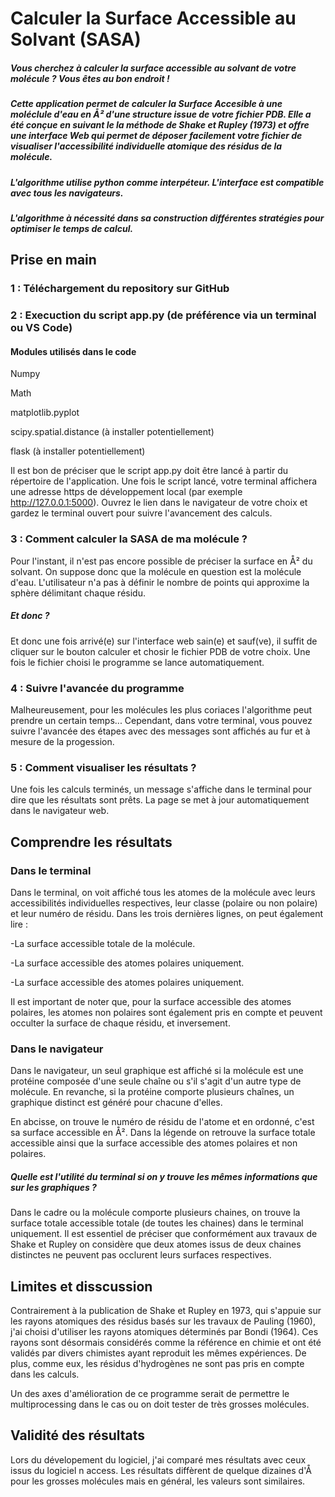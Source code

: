# Calculer la Surface Accessible au Solvant (SASA)

##### Vous cherchez à calculer la surface accessible au solvant de votre molécule ? Vous êtes au bon endroit !

##### Cette application permet de calculer la Surface Accesible à une moléclule d'eau en Å² d'une structure issue de votre fichier PDB. Elle a été conçue en suivant le la méthode de Shake et Rupley (1973) et offre une interface Web qui permet de déposer facilement votre fichier de visualiser l'accessibilité individuelle atomique des résidus de la molécule.

##### L'algorithme utilise python comme interpéteur. L'interface est compatible avec tous les navigateurs.

##### L'algorithme à nécessité dans sa construction différentes stratégies pour optimiser le temps de calcul.

## Prise en main

### 1 : Téléchargement du repository sur GitHub

### 2 : Execuction du script app.py (de préférence via un terminal ou VS Code)

#### Modules utilisés dans le code

Numpy

Math

matplotlib.pyplot

scipy.spatial.distance (à installer potentiellement)

flask (à installer potentiellement)


Il est bon de préciser que le script app.py doit être lancé à partir du répertoire de l'application. 
Une fois le script lancé, votre terminal affichera une adresse https de développement local (par exemple http://127.0.0.1:5000). Ouvrez le lien dans le navigateur de votre choix et gardez le terminal ouvert pour suivre l'avancement des calculs.

### 3 : Comment calculer la SASA de ma molécule ? 

Pour l'instant, il n'est pas encore possible de préciser la surface en Å² du solvant. On suppose donc que la molécule en question est la molécule d'eau. L'utilisateur n'a pas à définir le nombre de points qui approxime la sphère délimitant chaque résidu.

##### Et donc ? 

Et donc une fois arrivé(e) sur l'interface web sain(e) et sauf(ve), il suffit de cliquer sur le bouton calculer et chosir le fichier PDB de votre choix. Une fois le fichier choisi le programme se lance automatiquement.

### 4 : Suivre l'avancée du programme

Malheureusement, pour les molécules les plus coriaces l'algorithme peut prendre un certain temps... Cependant, dans votre terminal, vous pouvez suivre l'avancée des étapes avec des messages sont affichés au fur et à mesure de la progession.

### 5 : Comment visualiser les résultats ? 

Une fois les calculs terminés, un message s'affiche dans le terminal pour dire que les résultats sont prêts. La page se met à jour automatiquement dans le navigateur web.

## Comprendre les résultats

### Dans le terminal

Dans le terminal, on voit affiché tous les atomes de la molécule avec leurs accessibilités individuelles respectives, leur classe (polaire ou non polaire) et leur numéro de résidu. Dans les trois dernières lignes, on peut également lire :

-La surface accessible totale de la molécule.

-La surface accessible des atomes polaires uniquement.

-La surface accessible des atomes polaires uniquement.

Il est important de noter que, pour la surface accessible des atomes polaires, les atomes non polaires sont également pris en compte et peuvent occulter la surface de chaque résidu, et inversement.

### Dans le navigateur

Dans le navigateur, un seul graphique est affiché si la molécule est une protéine composée d'une seule chaîne ou s'il s'agit d'un autre type de molécule. En revanche, si la protéine comporte plusieurs chaînes, un graphique distinct est généré pour chacune d'elles.

En abcisse, on trouve le numéro de résidu de l'atome et en ordonné, c'est sa surface accessible en Å². Dans la légende on retrouve la surface totale accessible ainsi que la surface accessible des atomes polaires et non polaires.

##### Quelle est l'utilité du terminal si on y trouve les mêmes informations que sur les graphiques ? 

Dans le cadre ou la molécule comporte plusieurs chaines, on trouve la surface totale accessible totale (de toutes les chaines) dans le terminal uniquement. Il est essentiel de préciser que conformément aux travaux de Shake et Rupley on considère que deux atomes issus de deux chaines distinctes ne peuvent pas occlurent leurs surfaces respectives.

## Limites et disscussion

Contrairement à la publication de Shake et Rupley en 1973, qui s'appuie sur les rayons atomiques des résidus basés sur les travaux de Pauling (1960), j'ai choisi d'utiliser les rayons atomiques déterminés par Bondi (1964). Ces rayons sont désormais considérés comme la référence en chimie et ont été validés par divers chimistes ayant reproduit les mêmes expériences. De plus, comme eux, les résidus d'hydrogènes ne sont pas pris en compte dans les calculs.

Un des axes d'amélioration de ce programme serait de permettre le multiprocessing dans le cas ou on doit tester de très grosses molécules.

## Validité des résultats

Lors du dévelopement du logiciel, j'ai comparé mes résultats avec ceux issus du logiciel n access. Les résultats diffèrent de quelque dizaines d'Å pour les grosses molécules mais en général, les valeurs sont similaires.
